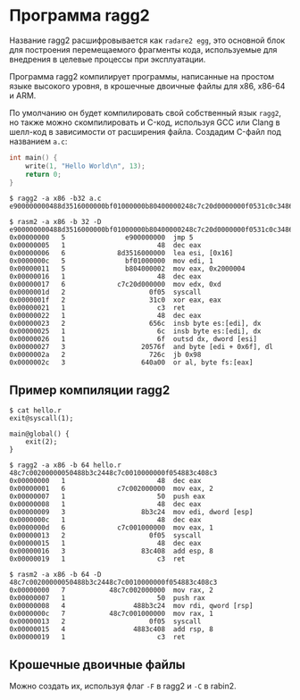 # Программа ragg2

Название ragg2 расшифровывается как `radare2 egg`, это основной блок для построения перемещаемого фрагменты кода, используемые для внедрения в целевые процессы при эксплуатации.

Программа ragg2 компилирует программы, написанные на простом языке высокого уровня, в крошечные двоичные файлы для x86, x86-64 и ARM.

По умолчанию он будет компилировать свой собственный язык `ragg2`, но также можно скомпилировать и C-код, используя GCC или Clang в шелл-код в зависимости от расширения файла. Создадим C-файл под названием `a.c`:
```c
int main() {
	write(1, "Hello World\n", 13);
	return 0;
}
```
```
$ ragg2 -a x86 -b32 a.c
e900000000488d3516000000bf01000000b80400000248c7c20d0000000f0531c0c348656c6c6f20576f726c640a00

$ rasm2 -a x86 -b 32 -D e900000000488d3516000000bf01000000b80400000248c7c20d0000000f0531c0c348656c6c6f20576f726c640a00
0x00000000   5               e900000000  jmp 5
0x00000005   1                       48  dec eax
0x00000006   6             8d3516000000  lea esi, [0x16]
0x0000000c   5               bf01000000  mov edi, 1
0x00000011   5               b804000002  mov eax, 0x2000004
0x00000016   1                       48  dec eax
0x00000017   6             c7c20d000000  mov edx, 0xd
0x0000001d   2                     0f05  syscall
0x0000001f   2                     31c0  xor eax, eax
0x00000021   1                       c3  ret
0x00000022   1                       48  dec eax
0x00000023   2                     656c  insb byte es:[edi], dx
0x00000025   1                       6c  insb byte es:[edi], dx
0x00000026   1                       6f  outsd dx, dword [esi]
0x00000027   3                   20576f  and byte [edi + 0x6f], dl
0x0000002a   2                     726c  jb 0x98
0x0000002c   3                   640a00  or al, byte fs:[eax]
```

## Пример компиляции ragg2

```
$ cat hello.r
exit@syscall(1);

main@global() {
	exit(2);
}

$ ragg2 -a x86 -b 64 hello.r
48c7c00200000050488b3c2448c7c0010000000f054883c408c3
0x00000000   1                       48  dec eax
0x00000001   6             c7c002000000  mov eax, 2
0x00000007   1                       50  push eax
0x00000008   1                       48  dec eax
0x00000009   3                   8b3c24  mov edi, dword [esp]
0x0000000c   1                       48  dec eax
0x0000000d   6             c7c001000000  mov eax, 1
0x00000013   2                     0f05  syscall
0x00000015   1                       48  dec eax
0x00000016   3                   83c408  add esp, 8
0x00000019   1                       c3  ret

$ rasm2 -a x86 -b 64 -D 48c7c00200000050488b3c2448c7c0010000000f054883c408c3
0x00000000   7           48c7c002000000  mov rax, 2
0x00000007   1                       50  push rax
0x00000008   4                 488b3c24  mov rdi, qword [rsp]
0x0000000c   7           48c7c001000000  mov rax, 1
0x00000013   2                     0f05  syscall
0x00000015   4                 4883c408  add rsp, 8
0x00000019   1                       c3  ret
```

## Крошечные двоичные файлы

Можно создать их, используя флаг `-F` в ragg2 и `-C` в rabin2.

